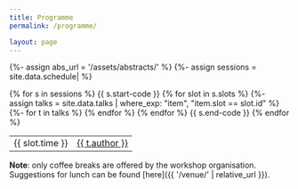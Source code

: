 ```yaml
---
title: Programme 
permalink: /programme/

layout: page
---
```


{%- assign abs_url = '/assets/abstracts/' %} 
{%- assign sessions = site.data.schedule|  %} 

<table>
  <tbody> 
{% for s in sessions %} 
{{ s.start-code }} 
{% for slot in s.slots %}
{%- assign talks = site.data.talks | where_exp: "item", "item.slot == slot.id" %} 
{%- for t in talks %} 
<tr>
  <td> {{ slot.time }} </td>
  <td> 
    <a href="{{ t.abs | prepend: abs_url | relative_url }}" target="_blank">{{ t.author }}</a> 
  </td>
</tr> 
{% endfor %} 
{% endfor %} 
{{ s.end-code }} 
{% endfor %} 
</tbody> </table> 

**Note**: only coffee breaks are offered by the workshop organisation. Suggestions for lunch can be found [here]({{ '/venue/' | relative_url }}).



